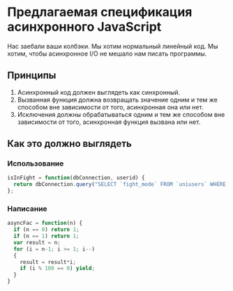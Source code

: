 # Предлагаемая спецификация асинхронного JavaScript

Нас заебали ваши колбэки. Мы хотим нормальный линейный код. Мы хотим, чтобы асинхронное I/O не мешало нам писать программы.

## Принципы

1. Асинхронный код должен выглядеть как синхронный.
2. Вызванная функция должна возвращать значение одним и тем же способом вне зависимости от того, асинхронная она или нет.
3. Исключения должны обрабатываться одним и тем же способом вне зависимости от того, асинхронная функция вызвана или нет.

## Как это должно выглядеть

### Использование

```javascript
isInFight = function(dbConnection, userid) {
  return dbConnection.query("SELECT `fight_mode` FROM `uniusers` WHERE `id` = ?", [userid]);
};
```

### Написание

```javascript
asyncFac = function(n) {
  if (n == 0) return 1;
  if (n == 1) return 1;
  var result = n;
  for (i = n-1; i >= 1; i--)
  {
    result = result*i;
    if (i % 100 == 0) yield;
  }
}
```
